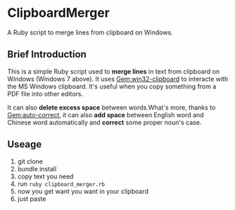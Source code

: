 # ClipboardMerger
A Ruby script to merge lines from clipboard on Windows.
## Brief Introduction
This is a simple Ruby script used to **merge lines** in text from clipboard on Windows (Windows 7 above). It uses [Gem:win32-clipboard](https://github.com/djberg96/win32-clipboard) to interacte with the MS Windows clipboard. It's useful when you copy something from a PDF file into other editors.

It can also **delete excess space** between words.What's more, thanks to [Gem:auto-correct](https://github.com/huacnlee/auto-correct), it can also **add space** between English word and Chinese word automatically and **correct** some proper noun's case.
## Useage
1. git clone
2. bundle install
3. copy text you need
4. run ``ruby clipboard_merger.rb``
5. now you get want you want in your clipboard
6. just paste
